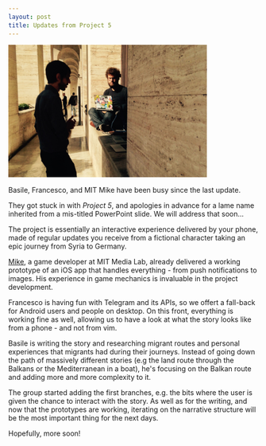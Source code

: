 ```yaml
---
layout: post
title: Updates from Project 5
---
```


<img class="center" src="/img/IMG_7665.JPG" width="400">

Basile, Francesco, and MIT Mike have been busy since the last update.

They got stuck in with _Project 5_, and apologies in advance for a lame name inherited from a mis-titled PowerPoint slide. We will address that soon...

The project is essentially an interactive experience delivered by your phone, made of regular updates you receive from a fictional character taking an epic journey from Syria to Germany.

[Mike](https://twitter.com/lazerwalker), a game developer at MIT Media Lab, already delivered a working prototype of an iOS app that handles everything - from push notifications to images. His experience in game mechanics is invaluable in the project development.

Francesco is having fun with Telegram and its APIs, so we offert a fall-back for Android users and people on desktop. On this front, everything is working fine as well, allowing us to have a look at what the story looks like from a phone - and not from vim.

Basile is writing the story and researching migrant routes and personal experiences that migrants had during their journeys. Instead of going down the path of massively different stories (e.g the land route through the Balkans or the Mediterranean in a boat), he's focusing on the Balkan route and adding more and more complexity to it.

The group started adding the first branches, e.g. the bits where the user is given the chance to interact with the story. As well as for the writing, and now that the prototypes are working, iterating on the narrative structure will be the most important thing for the next days.

Hopefully, more soon!

